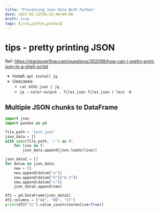 ```yaml
---
title: "Processing Json Data With Python"
date: 2023-02-21T06:53:40+09:00
draft: true
tags: [json,python,pandas]
---
```


# tips - pretty printing JSON
Ref: https://stackoverflow.com/questions/352098/how-can-i-pretty-print-json-in-a-shell-script
- Install: `apt install jq`
- Usecases:
  - `cat XXXX.json | jq .`
  - `jq --color-output . file1.json file1.json | less -R`

## Multiple JSON chunks to DataFrame
```python
import json
import pandas as pd

file_path = 'test.json'
json_data = []
with open(file_path, 'r') as f:
    for line in f:
        json_data.append(json.loads(line))

json_data2 = []
for datum in json_data:
    new = []
    new.append(datum["a"])
    new.append(datum["b"]["b-3"])
    new.append(datum["c"])
    json_data2.append(new)

df2 = pd.DataFrame(json_data2)
df2.columns = ["AA", "BB", "CC"]
print(df2["CC"].value_counts(normalize=True))


```
